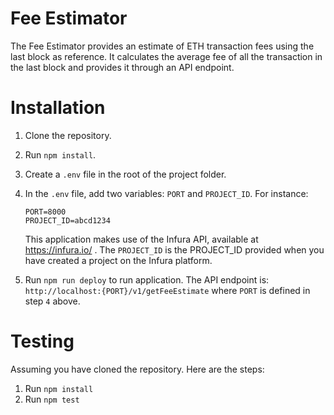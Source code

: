 # Fee Estimator

The Fee Estimator provides an estimate of ETH transaction fees using the last block as reference. It calculates the average fee of all the transaction in the last block and provides it through an API endpoint.

# Installation

1. Clone the repository.
1. Run `npm install`.
1. Create a `.env` file in the root of the project folder.
1. In the `.env` file, add two variables: `PORT` and `PROJECT_ID`. For instance:

   ```
   PORT=8000
   PROJECT_ID=abcd1234
   ```

   This application makes use of the Infura API, available at https://infura.io/ . The `PROJECT_ID` is the PROJECT_ID provided when you have created a project on the Infura platform.

1. Run `npm run deploy` to run application. The API endpoint is: `http://localhost:{PORT}/v1/getFeeEstimate` where `PORT` is defined in step `4` above.

# Testing

Assuming you have cloned the repository. Here are the steps:

1. Run `npm install`
1. Run `npm test`
